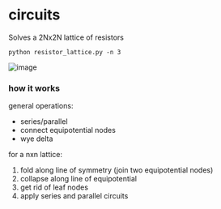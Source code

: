 # circuits

Solves a 2Nx2N lattice of resistors

`python resistor_lattice.py -n 3`

![image](https://github.com/user-attachments/assets/5b605ede-af89-44f7-bf5a-b9a623e536cf)

### how it works

general operations:
- series/parallel
- connect equipotential nodes
- wye delta

for a nxn lattice:
1. fold along line of symmetry (join two equipotential nodes)
2. collapse along line of equipotential
3. get rid of leaf nodes
4. apply series and parallel circuits

